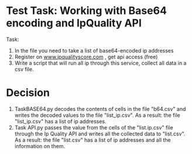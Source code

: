 # Test Task: Working with Base64 encoding and IpQuality API

Task:
<br/>
1. In the file you need to take a list of base64-encoded ip addresses
2. Register on www.ipqualityscore.com , get api access (free)
3. Write a script that will run all ip through this service, collect all data in a csv file.

# Decision

1. TaskBASE64.py decodes the contents of cells in the file "b64.csv" and writes the decoded values to the file "list_ip.csv". As a result: the file "list_ip.csv" has a list of ip addresses.
2. Task API.py passes the value from the cells of the "list.ip.csv" file through the Ip Quality API and writes all the collected data to "list.csv". As a result: the file "list.csv" has a list of ip addresses and all the information on them.
